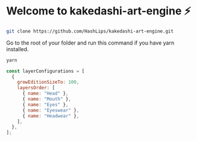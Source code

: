 # Welcome to kakedashi-art-engine ⚡


```sh
git clone https://github.com/HashLips/kakedashi-art-engine.git
```

Go to the root of your folder and run this command if you have yarn installed.

```sh
yarn
```



```js
const layerConfigurations = [
  {
    growEditionSizeTo: 100,
    layersOrder: [
      { name: "Head" },
      { name: "Mouth" },
      { name: "Eyes" },
      { name: "Eyeswear" },
      { name: "Headwear" },
    ],
  },
];
```


